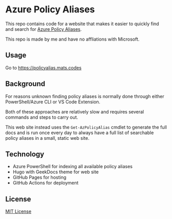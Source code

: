# Azure Policy Aliases

This repo contains code for a website that makes it easier to quickly find and search for [Azure Policy Aliases](https://docs.microsoft.com/en-us/azure/governance/policy/concepts/definition-structure#aliases).

This repo is made by me and have no affliations with Microsoft.

## Usage

Go to https://policyalias.mats.codes

## Background

For reasons unknown finding policy aliases is normally done through either PowerShell/Azure CLI or VS Code Extension.

Both of these approaches are relatively slow and requires several commands and steps to carry out.

This web site instead uses the `Get-AzPolicyAlias` cmdlet to generate the full docs and is run once every day to always have a full list of searchable policy aliases in a small, static web site.

## Technology

- Azure PowerShell for indexing all available policy aliases
- Hugo with GeekDocs theme for web site
- GitHub Pages for hosting
- GitHub Actions for deployment

## License

[MIT License](LICENSE)
